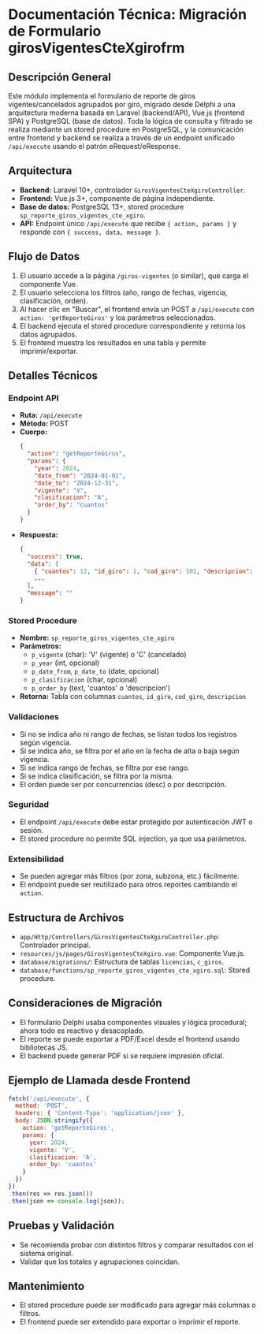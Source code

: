# Documentación Técnica: Migración de Formulario girosVigentesCteXgirofrm

## Descripción General
Este módulo implementa el formulario de reporte de giros vigentes/cancelados agrupados por giro, migrado desde Delphi a una arquitectura moderna basada en Laravel (backend/API), Vue.js (frontend SPA) y PostgreSQL (base de datos). Toda la lógica de consulta y filtrado se realiza mediante un stored procedure en PostgreSQL, y la comunicación entre frontend y backend se realiza a través de un endpoint unificado `/api/execute` usando el patrón eRequest/eResponse.

## Arquitectura
- **Backend:** Laravel 10+, controlador `GirosVigentesCteXgiroController`.
- **Frontend:** Vue.js 3+, componente de página independiente.
- **Base de datos:** PostgreSQL 13+, stored procedure `sp_reporte_giros_vigentes_cte_xgiro`.
- **API:** Endpoint único `/api/execute` que recibe `{ action, params }` y responde con `{ success, data, message }`.

## Flujo de Datos
1. El usuario accede a la página `/giros-vigentes` (o similar), que carga el componente Vue.
2. El usuario selecciona los filtros (año, rango de fechas, vigencia, clasificación, orden).
3. Al hacer clic en "Buscar", el frontend envía un POST a `/api/execute` con `action: 'getReporteGiros'` y los parámetros seleccionados.
4. El backend ejecuta el stored procedure correspondiente y retorna los datos agrupados.
5. El frontend muestra los resultados en una tabla y permite imprimir/exportar.

## Detalles Técnicos
### Endpoint API
- **Ruta:** `/api/execute`
- **Método:** POST
- **Cuerpo:**
  ```json
  {
    "action": "getReporteGiros",
    "params": {
      "year": 2024,
      "date_from": "2024-01-01",
      "date_to": "2024-12-31",
      "vigente": "V",
      "clasificacion": "A",
      "order_by": "cuantos"
    }
  }
  ```
- **Respuesta:**
  ```json
  {
    "success": true,
    "data": [
      { "cuantos": 12, "id_giro": 1, "cod_giro": 101, "descripcion": "ABARROTES" },
      ...
    ],
    "message": ""
  }
  ```

### Stored Procedure
- **Nombre:** `sp_reporte_giros_vigentes_cte_xgiro`
- **Parámetros:**
  - `p_vigente` (char): 'V' (vigente) o 'C' (cancelado)
  - `p_year` (int, opcional)
  - `p_date_from`, `p_date_to` (date, opcional)
  - `p_clasificacion` (char, opcional)
  - `p_order_by` (text, 'cuantos' o 'descripcion')
- **Retorna:** Tabla con columnas `cuantos`, `id_giro`, `cod_giro`, `descripcion`

### Validaciones
- Si no se indica año ni rango de fechas, se listan todos los registros según vigencia.
- Si se indica año, se filtra por el año en la fecha de alta o baja según vigencia.
- Si se indica rango de fechas, se filtra por ese rango.
- Si se indica clasificación, se filtra por la misma.
- El orden puede ser por concurrencias (desc) o por descripción.

### Seguridad
- El endpoint `/api/execute` debe estar protegido por autenticación JWT o sesión.
- El stored procedure no permite SQL injection, ya que usa parámetros.

### Extensibilidad
- Se pueden agregar más filtros (por zona, subzona, etc.) fácilmente.
- El endpoint puede ser reutilizado para otros reportes cambiando el `action`.

## Estructura de Archivos
- `app/Http/Controllers/GirosVigentesCteXgiroController.php`: Controlador principal.
- `resources/js/pages/GirosVigentesCteXgiro.vue`: Componente Vue.js.
- `database/migrations/`: Estructura de tablas `licencias`, `c_giros`.
- `database/functions/sp_reporte_giros_vigentes_cte_xgiro.sql`: Stored procedure.

## Consideraciones de Migración
- El formulario Delphi usaba componentes visuales y lógica procedural; ahora todo es reactivo y desacoplado.
- El reporte se puede exportar a PDF/Excel desde el frontend usando bibliotecas JS.
- El backend puede generar PDF si se requiere impresión oficial.

## Ejemplo de Llamada desde Frontend
```js
fetch('/api/execute', {
  method: 'POST',
  headers: { 'Content-Type': 'application/json' },
  body: JSON.stringify({
    action: 'getReporteGiros',
    params: {
      year: 2024,
      vigente: 'V',
      clasificacion: 'A',
      order_by: 'cuantos'
    }
  })
})
.then(res => res.json())
.then(json => console.log(json));
```

## Pruebas y Validación
- Se recomienda probar con distintos filtros y comparar resultados con el sistema original.
- Validar que los totales y agrupaciones coincidan.

## Mantenimiento
- El stored procedure puede ser modificado para agregar más columnas o filtros.
- El frontend puede ser extendido para exportar o imprimir el reporte.

